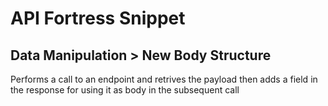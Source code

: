 # API Fortress Snippet
## Data Manipulation > New Body Structure

Performs a call to an endpoint and retrives the payload then adds a field in the response for using it as body in the subsequent call
